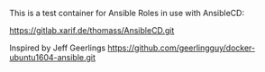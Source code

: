 This is a test container for Ansible Roles in use with AnsibleCD:

https://gitlab.xarif.de/thomass/AnsibleCD.git


Inspired by Jeff Geerlings https://github.com/geerlingguy/docker-ubuntu1604-ansible.git
